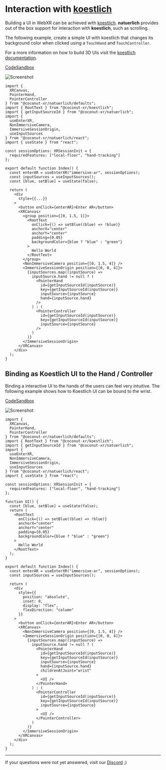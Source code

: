 # Interaction with [koestlich](https://github.com/coconut-xr/koestlich)

Building a UI in WebXR can be achieved with [koestlich](https://github.com/coconut-xr/koestlich). **natuerlich** provides out of the box support for interaction with **koestlich**, such as scrolling.

The following example, create a simple UI with koestlich that changes its background color when clicked using a `TouchHand` and `TouchController`.

For a more information on how to build 3D UIs visit the [koestlich documentation](https://coconut-xr.github.io/koestlich/#/).

[CodeSandbox](https://codesandbox.io/s/natuerlich-koestlich-tfpn9v?file=/src/app.tsx)

![Screenshot]()

```tsx
import {
  XRCanvas,
  PointerHand,
  PointerController
} from "@coconut-xr/natuerlich/defaults";
import { RootText } from "@coconut-xr/koestlich";
import { getInputSourceId } from "@coconut-xr/natuerlich";
import {
  useEnterXR,
  NonImmersiveCamera,
  ImmersiveSessionOrigin,
  useInputSources
} from "@coconut-xr/natuerlich/react";
import { useState } from "react";

const sessionOptions: XRSessionInit = {
  requiredFeatures: ["local-floor", "hand-tracking"]
};

export default function Index() {
  const enterAR = useEnterXR("immersive-ar", sessionOptions);
  const inputSources = useInputSources();
  const [blue, setBlue] = useState(false);

  return (
    <div
      style={{...}}
    >
      <button onClick={enterAR}>Enter AR</button>
      <XRCanvas>
        <group position={[0, 1.5, 1]}>
          <RootText
            onClick={() => setBlue((blue) => !blue)}
            anchorX="center"
            anchorY="center"
            padding={0.05}
            backgroundColor={blue ? "blue" : "green"}
          >
            Hello World
          </RootText>
        </group>
        <NonImmersiveCamera position={[0, 1.5, 4]} />
        <ImmersiveSessionOrigin position={[0, 0, 4]}>
          {inputSources.map((inputSource) =>
            inputSource.hand != null ? (
              <PointerHand
                id={getInputSourceId(inputSource)}
                key={getInputSourceId(inputSource)}
                inputSource={inputSource}
                hand={inputSource.hand}
              />
            ) : (
              <PointerController
                id={getInputSourceId(inputSource)}
                key={getInputSourceId(inputSource)}
                inputSource={inputSource}
              />
            )
          )}
        </ImmersiveSessionOrigin>
      </XRCanvas>
    </div>
  );
}
```


## Binding as Koestlich UI to the Hand / Controller

Binding a interactive UI to the hands of the users can feel very intuitive. The following example shows how to Koestlich UI can be bound to the wrist.

[CodeSandbox](https://codesandbox.io/s/natuerlich-koestlich-bound-5qz2z8?file=/src/app.tsx)

![Screenshot]()

```tsx
import {
  XRCanvas,
  PointerHand,
  PointerController
} from "@coconut-xr/natuerlich/defaults";
import { RootText } from "@coconut-xr/koestlich";
import { getInputSourceId } from "@coconut-xr/natuerlich";
import {
  useEnterXR,
  NonImmersiveCamera,
  ImmersiveSessionOrigin,
  useInputSources
} from "@coconut-xr/natuerlich/react";
import { useState } from "react";

const sessionOptions: XRSessionInit = {
  requiredFeatures: ["local-floor", "hand-tracking"]
};

function UI() {
  const [blue, setBlue] = useState(false);
  return (
    <RootText
      onClick={() => setBlue((blue) => !blue)}
      anchorX="center"
      anchorY="center"
      padding={0.05}
      backgroundColor={blue ? "blue" : "green"}
    >
      Hello World
    </RootText>
  );
}

export default function Index() {
  const enterAR = useEnterXR("immersive-ar", sessionOptions);
  const inputSources = useInputSources();

  return (
    <div
      style={{
        position: "absolute",
        inset: 0,
        display: "flex",
        flexDirection: "column"
      }}
    >
      <button onClick={enterAR}>Enter AR</button>
      <XRCanvas>
        <NonImmersiveCamera position={[0, 1.5, 4]} />
        <ImmersiveSessionOrigin position={[0, 0, 4]}>
          {inputSources.map((inputSource) =>
            inputSource.hand != null ? (
              <PointerHand
                id={getInputSourceId(inputSource)}
                key={getInputSourceId(inputSource)}
                inputSource={inputSource}
                hand={inputSource.hand}
                childrenAtJoint="wrist"
              >
                <UI />
              </PointerHand>
            ) : (
              <PointerController
                id={getInputSourceId(inputSource)}
                key={getInputSourceId(inputSource)}
                inputSource={inputSource}
              >
                <UI />
              </PointerController>
            )
          )}
        </ImmersiveSessionOrigin>
      </XRCanvas>
    </div>
  );
}
```

---

If your questions were not yet answered, visit our [Discord](https://discord.gg/NCYM8ujndE) ;)
